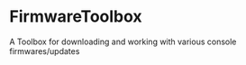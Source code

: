 FirmwareToolbox
===============

A Toolbox for downloading and working with various console firmwares/updates
